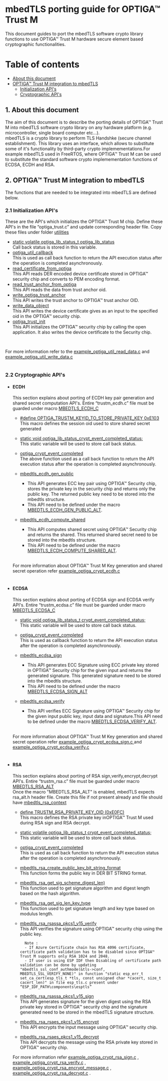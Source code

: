 
# mbedTLS porting guide for OPTIGA™ Trust M 
This document guides to port the mbedTLS software crypto library functions
to use OPTIGA™ Trust M hardware secure element based cryptographic functionalities.
 

# Table of contents
-  [About this document](#introduction) 
- [OPTIGA™ Trust M integration to mbedTLS](#Integration)<br>
    - [Initialization API's](#initialization)<br>
    - [Cryptographic API's](#Cryptofunctions)<br>
   
## 1. About this document <a name="introduction"></a>
The aim of this document is to describe the porting details of OPTIGA™ Trust M into mbedTLS software crypto library on any hardware platform (e.g. microcontroller,
single board computer etc...).<br>
mbedTLS is a crypto library to perform TLS Handshke (secure channel establishment). This library uses an interface, which allows to substitute some of it's functionality by third-party crypto implemementations.For example mbedTLS used in FreeRTOS, where OPTIGA™ Trust M can be used to substitute the standard software crypto implemementation functions of ECDSA, ECDH and RSA.

## 2. OPTIGA™ Trust M integration to mbedTLS<a name="Integration"></a>

The functions that are needed to be integrated into mbedTLS are defined below.<br>

### 2.1 Initialization API's <a name="initialization"></a>

These are the API's which initializes the OPTIGA™ Trust M chip. Define these API's in the file “optiga_trust.c” and update corresponding header file. Copy these files under folder [utilities](https://github.com/Infineon/optiga-trust-m/tree/d15dd7a0b4e23f2adac6cbd2cd0f924d0ab03197/examples/utilities)

- [static volatile optiga_lib_status_t optiga_lib_status](https://github.com/Infineon/optiga-trust-m/blob/677ca030d915962288c172bd287f8917518066f5/examples/utilities/optiga_trust.c/#L50)<br>Call back status is stored in this variable.
- [optiga_util_callback](https://github.com/Infineon/optiga-trust-m/blob/677ca030d915962288c172bd287f8917518066f5/examples/utilities/optiga_trust.c/#L51-L54)<br>
This is used as call back function to return the API execution status after the operation is completed
asynchronously.
- [read_certificate_from_optiga](https://github.com/Infineon/optiga-trust-m/blob/677ca030d915962288c172bd287f8917518066f5/examples/utilities/optiga_trust.c/#L65-L149)<br>
This API reads DER encoded device certificate stored in OPTIGA™ security chip and converts to PEM encoding
format.
- [read_trust_anchor_from_optiga](https://github.com/Infineon/optiga-trust-m/blob/677ca030d915962288c172bd287f8917518066f5/examples/utilities/optiga_trust.c/#L151-L237)<br>
This API reads the data from trust anchor oid.
- [write_optiga_trust_anchor](https://github.com/Infineon/optiga-trust-m/blob/677ca030d915962288c172bd287f8917518066f5/examples/utilities/optiga_trust.c/#L340-L557)<br>
This API writes the trust anchor to OPTIGA™ trust anchor OID.
- [write_data_object](https://github.com/Infineon/optiga-trust-m/blob/677ca030d915962288c172bd287f8917518066f5/examples/utilities/optiga_trust.c/#L239-L292)<br>
    This API writes the device certificate gives as an input to the specified oid in the OPTIGA™ security chip.
- [optiga_trust_init](https://github.com/Infineon/optiga-trust-m/blob/677ca030d915962288c172bd287f8917518066f5/examples/utilities/optiga_trust.c/#L586-L643)<br>
This API initializes the OPTIGA™ security chip by calling the open application. It also writes the device
certificate to the Security chip.
<br>

For more information refer to the [example_optiga_util_read_data.c](https://github.com/Infineon/optiga-trust-m/blob/ae80dfe4b1ac35b5932644e783ff9d226ae266d9/examples/optiga/example_optiga_util_read_data.c) and [example_optiga_util_write_data.c](https://github.com/Infineon/optiga-trust-m/blob/ae80dfe4b1ac35b5932644e783ff9d226ae266d9/examples/optiga/example_optiga_util_write_data.c)

#

### 2.2 Cryptographic API's <a name="Cryptofunctions"></a>


- #### ECDH
    This section explains about porting of ECDH key pair generation and shared secret computation API's.
    Entire “trustm_ecdh.c” file must be guarded under
    macro [MBEDTLS_ECDH_C](https://github.com/Infineon/optiga-trust-m/blob/d15dd7a0b4e23f2adac6cbd2cd0f924d0ab03197/examples/mbedtls_port/trustm_ecdh.c/#L29)<br>
  
    - [#define OPTIGA_TRUSTM_KEYID_TO_STORE_PRIVATE_KEY  0xE103](https://github.com/Infineon/optiga-trust-m/blob/d15dd7a0b4e23f2adac6cbd2cd0f924d0ab03197/examples/mbedtls_port/trustm_ecdh.c/#L42)
    <br>This macro defines the session oid used to store shared secret generated
    - [static void    optiga_lib_status_crypt_event_completed_status;](https://github.com/Infineon/optiga-trust-m/blob/d15dd7a0b4e23f2adac6cbd2cd0f924d0ab03197/examples/mbedtls_port/trustm_ecdh.c/#L47)<br>
        This static variable will be used to store call back status.
    - [optiga_crypt_event_completed](https://github.com/Infineon/optiga-trust-m/blob/d15dd7a0b4e23f2adac6cbd2cd0f924d0ab03197/examples/mbedtls_port/trustm_ecdh.c/#L50-L57) <br> 
        The above function used as a call back function to return the API execution status after the operation is completed
        asynchronously.  
    - [mbedtls_ecdh_gen_public](https://github.com/Infineon/optiga-trust-m/blob/d15dd7a0b4e23f2adac6cbd2cd0f924d0ab03197/examples/mbedtls_port/trustm_ecdh.c/#L63-L134)<br>  
        -  This API generates ECC key pair using OPTIGA™ Security chip, stores the private key in the security chip and returns only the public key. The returned public key need to be stored into the mbedtls
        structure.<br>
        - This API need to be defined under the macro [MBEDTLS_ECDH_GEN_PUBLIC_ALT](https://github.com/Infineon/optiga-trust-m/blob/d15dd7a0b4e23f2adac6cbd2cd0f924d0ab03197/examples/mbedtls_port/trustm_ecdh.c/#L59).
    
    - [mbedtls_ecdh_compute_shared](https://github.com/Infineon/optiga-trust-m/blob/d15dd7a0b4e23f2adac6cbd2cd0f924d0ab03197/examples/mbedtls_port/trustm_ecdh.c/#L141-L243)
    
        - This API computes shared secret using OPTIGA™ Security chip and returns the shared. This returned
        shared secret need to be stored into the mbedtls structure.
        - This API need to be defined under the
        macro [MBEDTLS_ECDH_COMPUTE_SHARED_ALT](https://github.com/Infineon/optiga-trust-m/blob/d15dd7a0b4e23f2adac6cbd2cd0f924d0ab03197/examples/mbedtls_port/trustm_ecdh.c/#L137).
     <br>

    For more information about OPTIGA™ Trust M Key generation and shared secret operation refer [example_optiga_crypt_ecdh.c](https://github.com/Infineon/optiga-trust-m/blob/d15dd7a0b4e23f2adac6cbd2cd0f924d0ab03197/examples/optiga/example_optiga_crypt_ecdh.c)


#
- #### ECDSA <br>
    This section explains about porting of ECDSA sign and ECDSA verify API's. Entire “trustm_ecdsa.c” file must be guarded under
    macro
    [MBEDTLS_ECDSA_C](https://github.com/Infineon/optiga-trust-m/blob/d15dd7a0b4e23f2adac6cbd2cd0f924d0ab03197/examples/mbedtls_port/trustm_ecdsa.c/#L29)<br>
    - [static void optiga_lib_status_t crypt_event_completed_status;](https://github.com/Infineon/optiga-trust-m/blob/d15dd7a0b4e23f2adac6cbd2cd0f924d0ab03197/examples/mbedtls_port/trustm_ecdsa.c/#L48)<br>
  This static variable will be used to store call back status.
    - [optiga_crypt_event_completed](https://github.com/Infineon/optiga-trust-m/blob/d15dd7a0b4e23f2adac6cbd2cd0f924d0ab03197/examples/mbedtls_port/trustm_ecdsa.c/#L51-L58)<br>  This is used as callback function to return the API execution status after the operation is completed
        asynchronously.
    - [mbedtls_ecdsa_sign](https://github.com/Infineon/optiga-trust-m/blob/d15dd7a0b4e23f2adac6cbd2cd0f924d0ab03197/examples/mbedtls_port/trustm_ecdsa.c/#L61-L151)<br>
        - This API generates ECC Signature using ECC private key stored in OPTIGA™ Security chip for the given input and returns the generated   signature. This generated signature need to be stored into the mbedtls structure.
        - This API need to be defined under the macro
    [MBEDTLS_ECDSA_SIGN_ALT](https://github.com/Infineon/optiga-trust-m/blob/ae80dfe4b1ac35b5932644e783ff9d226ae266d9/examples/mbedtls_port/trustm_ecdsa.c/#L60)
    - [mbedtls_ecdsa_verify](https://github.com/Infineon/optiga-trust-m/blob/d15dd7a0b4e23f2adac6cbd2cd0f924d0ab03197/examples/mbedtls_port/trustm_ecdsa.c/#L154-L289)<br>
    
        - This API verifies ECC Signature using OPTIGA™ Security chip for the given input public key, input data and signature.This API need to be defined under the macro [MBEDTLS_ECDSA_VERIFY_ALT](https://github.com/Infineon/optiga-trust-m/blob/d15dd7a0b4e23f2adac6cbd2cd0f924d0ab03197/examples/mbedtls_port/trustm_ecdsa.c/#L153).
        <br>

    For more information about OPTIGA™ Trust M Key generation and shared secret operation refer [example_optiga_crypt_ecdsa_sign.c ](hhttps://github.com/Infineon/optiga-trust-m/blob/d15dd7a0b4e23f2adac6cbd2cd0f924d0ab03197/examples/optiga/example_optiga_crypt_ecdsa_sign.c) and [example_optiga_crypt_ecdsa_verify.c ](https://github.com/Infineon/optiga-trust-m/blob/d15dd7a0b4e23f2adac6cbd2cd0f924d0ab03197/examples/optiga/example_optiga_crypt_ecdsa_verify.c)
         
#
- #### RSA <br>

    This section explains about porting of RSA sign,verify,encrypt,decrypt API's. Entire “trustm_rsa.c” file must be guarded under macro [MBEDTLS_RSA_ALT](https://github.com/Infineon/optiga-trust-m/blob/d15dd7a0b4e23f2adac6cbd2cd0f924d0ab03197/examples/mbedtls_port/trustm_rsa.c\#L32)<br>
    Once the macro "MBEDTLS_RSA_ALT" is enabled, mbedTLS expects rsa_alt.h header file. Create this file if not present already and file should have [mbedtls_rsa_context](https://github.com/Infineon/optiga-trust-m/blob/fb662c7c208c4f3b321e604b04a55f7796beed13/examples/mbedtls_port/include/rsa_alt.h/#L59-L94)
    - [define TRUSTM_RSA_PRIVATE_KEY_OID (0xE0FC)](https://github.com/Infineon/optiga-trust-m/blob/d15dd7a0b4e23f2adac6cbd2cd0f924d0ab03197/examples/mbedtls_port/trustm_rsa.c/#L79)<br>
    This macro defines the RSA private key inOPTIGA™ Trust M used during RSA sign and RSA decrypt.
    - [static volatile optiga_lib_status_t crypt_event_completed_status;](https://github.com/Infineon/optiga-trust-m/blob/d15dd7a0b4e23f2adac6cbd2cd0f924d0ab03197/examples/mbedtls_port/trustm_rsa.c/#L98)<br>
    This static variable will be used to store call back status.
    - [optiga_crypt_event_completed](https://github.com/Infineon/optiga-trust-m/blob/d15dd7a0b4e23f2adac6cbd2cd0f924d0ab03197/examples/mbedtls_port/trustm_rsa.c/#L114-L121)<br>
    This is used as call back function to return the API execution status after the operation is completed
    asynchronously.
    - [mbedtls_rsa_create_public_key_bit_string_format](https://github.com/Infineon/optiga-trust-m/blob/d15dd7a0b4e23f2adac6cbd2cd0f924d0ab03197/examples/mbedtls_port/trustm_rsa.c/#L123-L186)<br>
    This function forms the public key in DER BIT STRING format.
    - [mbedtls_rsa_get_sig_scheme_digest_len)](https://github.com/Infineon/optiga-trust-m/blob/d15dd7a0b4e23f2adac6cbd2cd0f924d0ab03197/examples/mbedtls_port/trustm_rsa.c/#L188-L223)<br>
    This function used to get signature algorithm and digest length based on the hash algorithm.
    - [mbedtls_rsa_get_sig_len_key_type](https://github.com/Infineon/optiga-trust-m/blob/d15dd7a0b4e23f2adac6cbd2cd0f924d0ab03197/examples/mbedtls_port/trustm_rsa.c/#L225-L260)<br>
    This function used to get signature length and key type based on modulus length.
    - [mbedtls_rsa_rsassa_pkcs1_v15_verify](https://github.com/Infineon/optiga-trust-m/blob/d15dd7a0b4e23f2adac6cbd2cd0f924d0ab03197/examples/mbedtls_port/trustm_rsa.c/#L2246-L2380)<br>
    This API verifies the signature using OPTIGA™ security chip using the public key.
    
            Note :
            - If Azure Certificate chain has RSA 4096 certificate, certificate path validation has to be disabled since OPTIGA™ Trust M supports only RSA 1024 and 2048.
            - If user is using ESP IDF then Disabling of certificate path validation can be done by updating "mbedtls_ssl_conf_authmode(&tls->conf, MBEDTLS_SSL_VERIFY_NONE)" in function "static esp_err_t  set_ca_cert(esp_tls_t *tls, const unsigned char *cacert, size_t cacert_len)" in file esp_tls.c present under “ESP_IDF_PATH\components\esptls”
    
    - [mbedtls_rsa_rsassa_pkcs1_v15_sign](https://github.com/Infineon/optiga-trust-m/blob/d15dd7a0b4e23f2adac6cbd2cd0f924d0ab03197/examples/mbedtls_port/trustm_rsa.c/#L1908-L2016)<br>
    This API generates signature for the given digest using the RSA private key stored in OPTIGA™ security
    chip and the signature generated need to be stored in the mbedTLS signature structure.
    - [mbedtls_rsa_rsaes_pkcs1_v15_encrypt](https://github.com/Infineon/optiga-trust-m/blob/d15dd7a0b4e23f2adac6cbd2cd0f924d0ab03197/examples/mbedtls_port/trustm_rsa.c/#L1374-L1487)<br>
    This API encrypts the input message using OPTIGA™ security chip.
    - [mbedtls_rsa_rsaes_pkcs1_v15_decrypt](https://github.com/Infineon/optiga-trust-m/blob/d15dd7a0b4e23f2adac6cbd2cd0f924d0ab03197/examples/mbedtls_port/trustm_rsa.c/#L1674-L1733)<br>
    This API decrypts the message using the RSA private key stored in OPTIGA™ security chip.<br>

    For more information refer [example_optiga_crypt_rsa_sign.c](https://github.com/Infineon/optiga-trust-m/blob/ae80dfe4b1ac35b5932644e783ff9d226ae266d9/examples/optiga/example_optiga_crypt_rsa_sign.c) , [example_optiga_crypt_rsa_verify.c](https://github.com/Infineon/optiga-trust-m/blob/ae80dfe4b1ac35b5932644e783ff9d226ae266d9/examples/optiga/example_optiga_crypt_rsa_verify.c) , [example_optiga_crypt_rsa_encrypt_message.c](https://github.com/Infineon/optiga-trust-m/blob/347a240d1e186ae8f0b264da78c106d8d622aa13/examples/optiga/example_optiga_crypt_rsa_encrypt_message.c) , 
    [example_optiga_crypt_rsa_decrypt.c](https://github.com/Infineon/optiga-trust-m/blob/347a240d1e186ae8f0b264da78c106d8d622aa13/examples/optiga/example_optiga_crypt_rsa_decrypt.c) .
   
